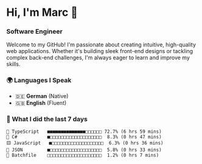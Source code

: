 # Hi, I'm Marc 👋 
### Software Engineer

Welcome to my GitHub! I'm passionate about creating intuitive, high-quality web applications. Whether it's building sleek front-end designs or tackling complex back-end challenges, I'm always eager to learn and improve my skills.  

### 🌍 Languages I Speak  
- 🇩🇪 **German** (Native)  
- 🇬🇧 **English** (Fluent)

### 🤯 What I did the last 7 days

```
🔷 TypeScript   ■■■■■■■■■■■■■■□□□□□□ 72.7% (6 hrs 59 mins)
🔷 C#           ■□□□□□□□□□□□□□□□□□□□  8.3% (0 hrs 47 mins)
🟨 JavaScript   ■□□□□□□□□□□□□□□□□□□□  6.3% (0 hrs 36 mins)
📄 JSON         ■□□□□□□□□□□□□□□□□□□□  5.8% (0 hrs 33 mins)
📄 Batchfile    □□□□□□□□□□□□□□□□□□□□  1.2% (0 hrs 7 mins)
```